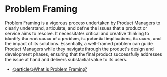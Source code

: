 # Problem Framing

Problem Framing is a vigorous process undertaken by Product Managers to clearly understand, articulate, and define the issues that a product or service aims to resolve. It necessitates critical and creative thinking to identify the root cause of a problem, its potential implications, its users, and the impact of its solutions. Essentially, a well-framed problem can guide Product Managers while they navigate through the product's design and development phases, ensuring that the final product successfully addresses the issue at hand and delivers substantial value to its users.

- [@article@What is Problem Framing?](https://www.designsprint.academy/blog/what-is-problem-framing)
